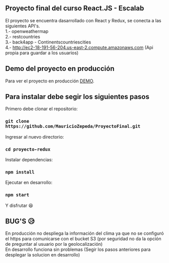 ## Proyecto final del curso React.JS - Escalab

El proyecto se encuentra dasarrollado con React y Redux, se conecta a las siguientes API's.<br/>
1.- openweathermap <br/>
2.- restcountries <br/>
3.- back4app - Continentscountriescities <br/>
4.- http://ec2-18-191-56-204.us-east-2.compute.amazonaws.com (Api propia para guardar a los usuarios) 


## Demo del proyecto en producción

Para ver el proyecto en producción [DEMO](http://proyecto-redux.s3-website-sa-east-1.amazonaws.com/).


## Para instalar debe segir los siguientes pasos

Primero debe clonar el repositorio:
### `git clone https://github.com/MauricioZepeda/ProyectoFinal.git` 

Ingresar al nuevo directorio:
### `cd proyecto-redux` 

Instalar dependencias:
### `npm install` 

Ejecutar en desarrollo:
### `npm start` 
 
Y disfrutar :satisfied:


## BUG'S :disappointed_relieved:
En producción no despliega la información del clima ya que no se configuró el https para comunicarse con el bucket S3 (por seguridad no da la opción de preguntar al usuario por la geolocalización) <br/>
En desarrollo funciona sin problemas (Segir los pasos anteriores para desplegar la solucion en desarrollo)
